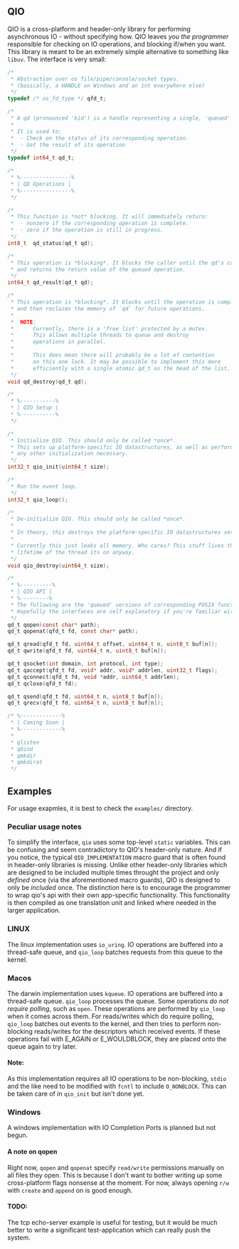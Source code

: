 ## QIO
QIO is a cross-platform and header-only library for performing asynchronous IO - without specifying how.
QIO leaves *you the programmer* responsible for checking on IO operations, and blocking if/when you want.
This library is meant to be an extremely simple alternative to something like `libuv`.
The interface is very small:
```c
/*
 * Abstraction over os file/pipe/console/socket types.
 * (basically, a HANDLE on Windows and an int everywhere else)
 */
typedef /* os_fd_type */ qfd_t;

/*
 * A qd (pronounced 'kid') is a handle representing a single, 'queued' IO operation.
 *
 * It is used to:
 *  - Check on the status of its corresponding operation.
 *  - Get the result of its operation
 */
typedef int64_t qd_t;

/*
 * %----------------%
 * | QD Operations |
 * %----------------%
 */

/*
 * This function is *not* blocking. It will immediately return:
 *  - nonzero if the corresponding operation is complete.
 *  - zero if the operation is still in progress.
 */
int8_t  qd_status(qd_t qd);

/*
 * This operation is *blocking*. It blocks the caller until the qd's corresponding operation is complete,
 * and returns the return value of the queued operation.
 */
int64_t qd_result(qd_t qd);

/*
 * This operation is *blocking*. It blocks until the operation is complete - 
 * and then reclaims the memory of `qd` for future operations.
 * 
 *  NOTE:
 *      Currently, there is a 'free list' protected by a mutex.
 *      This allows multiple threads to queue and destroy
 *      operations in parallel.
 *
 *      This does mean there will probably be a lot of contention
 *      on this one lock. It may be possible to implement this more
 *      efficiently with a single atomic qd_t as the head of the list.
 */
void qd_destroy(qd_t qd);

/*
 * %-----------%
 * | QIO Setup |
 * %-----------%
 */

/*
 * Initialize QIO. This should only be called *once*.
 * This sets up platform-specific IO datastructures, as well as performing
 * any other initialization necessary.
 */
int32_t qio_init(uint64_t size);

/*
 * Run the event loop.
 */
int32_t qio_loop();

/*
 * De-initialize QIO. This should only be called *once*.
 *
 * In theory, this destroys the platform-specific IO datastructures setup by qio_init.
 * 
 * Currently this just leaks all memory. Who cares? This stuff lives the whole
 * lifetime of the thread its on anyway.
 */
void qio_destroy(uint64_t size);

/* 
 * %----------%
 * | QIO API |
 * %---------%
 * The following are the 'queued' versions of corresponding POSIX functions.
 * Hopefully the interfaces are self explanatory if you're familiar with POSIX.
 */
qd_t qopen(const char* path);
qd_t qopenat(qfd_t fd, const char* path);

qd_t qread(qfd_t fd, uint64_t offset, uint64_t n, uint8_t buf[n]);
qd_t qwrite(qfd_t fd, uint64_t n, uint8_t buf[n]);

qd_t qsocket(int domain, int protocol, int type);
qd_t qaccept(qfd_t fd, void* addr, void* addrlen, uint32_t flags);
qd_t qconnect(qfd_t fd, void *addr, uint64_t addrlen);
qd_t qclose(qfd_t fd);

qd_t qsend(qfd_t fd, uint64_t n, uint8_t buf[n]);
qd_t qrecv(qfd_t fd, uint64_t n, uint8_t buf[n]);

/* %-------------%
 * | Coming Soon |
 * %-------------%
 *
 * qlisten
 * qbind
 * qmkdir 
 * qmkdirat
 */
```
## Examples
For usage exapmles, it is best to check the `examples/` directory.
### Peculiar usage notes
To simplify the interface, `qio` uses some top-level `static` variables.
This can be confusing and seem contradictory to QIO's header-only nature. And if you notice,
the typical `QIO_IMPLEMENTATION` macro guard that is often found in header-only libraries is missing.
Unlike other header-only libraries which are designed to be included multiple times throught the project
and only *defined* once (via the aforementioned macro guards), QIO is designed to only be *included* once.
The distinction here is to encourage the programmer to wrap qio's api with their own app-specific functionality.
This functionality is then compiled as one translation unit and linked where needed in the larger application.
### LINUX
The linux implementation uses `io_uring`. IO operations are buffered into a thread-safe queue, and `qio_loop` batches requests from this queue to the kernel.
### Macos
The darwin implementation uses `kqueue`. IO operations are buffered into a thread-safe queue. `qio_loop` processes the queue. Some operations *do not require polling*, such as `open`.
These operations are performed by `qio_loop` when it comes across them. For reads/writes which do require polling, `qio_loop` batches out events to the kernel, and then tries to perform
non-blocking reads/writes for the descriptors which received events. If these operations fail with E_AGAIN or E_WOULDBLOCK, they are placed onto the queue again to try later.
#### Note:
As this implementation requires all IO operations to be non-blocking, `stdio` and the like need to be modified with `fcntl` to include `O_NONBLOCK`. This can be taken care of in `qio_init`
but isn't done yet.
### Windows
A windows implementation with IO Completion Ports is planned but not begun.
#### A note on qopen
Right now, `qopen` and `qopenat` specify `read/write` permissions manually
on all files they open. This is because I don't want to bother writing up some
cross-platform flags nonsense at the moment. For now, always opening `r/w` with `create` and `append` on is good enough.
#### TODO:
The tcp echo-server example is useful for testing, but it would be much better to write a significant test-application which can really push the system.
